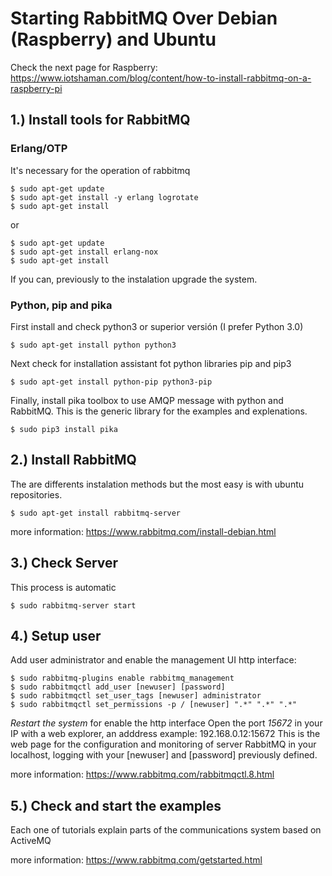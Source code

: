 # Starting RabbitMQ Over Debian (Raspberry) and Ubuntu

Check the next page for Raspberry:
https://www.iotshaman.com/blog/content/how-to-install-rabbitmq-on-a-raspberry-pi

## 1.) Install tools for RabbitMQ

  ### Erlang/OTP
  It's necessary for the operation of rabbitmq
  ```
  $ sudo apt-get update
  $ sudo apt-get install -y erlang logrotate
  $ sudo apt-get install
  ```
  or
  ```
  $ sudo apt-get update
  $ sudo apt-get install erlang-nox
  $ sudo apt-get install
  ```
  If you can, previously to the instalation upgrade the system.

  ### Python, pip and pika
  First install and check python3 or superior versión (I prefer Python 3.0)  
  ```
  $ sudo apt-get install python python3
  ```
  Next check for installation assistant fot python libraries pip and pip3
  ```
  $ sudo apt-get install python-pip python3-pip
  ```
  Finally, install pika toolbox to use AMQP message with python and RabbitMQ. This is the generic library for the examples and explenations.
  ```
  $ sudo pip3 install pika
  ```

## 2.) Install RabbitMQ

The are differents instalation methods but the most easy is with ubuntu repositories.
```
$ sudo apt-get install rabbitmq-server
```
more information:
https://www.rabbitmq.com/install-debian.html

## 3.) Check Server 

This process is automatic
```
$ sudo rabbitmq-server start
```

## 4.) Setup user 

Add user administrator and enable the management UI http interface:
```
$ sudo rabbitmq-plugins enable rabbitmq_management
$ sudo rabbitmqctl add_user [newuser] [password]
$ sudo rabbitmqctl set_user_tags [newuser] administrator
$ sudo rabbitmqctl set_permissions -p / [newuser] ".*" ".*" ".*"
```
_Restart the system_ for enable the http interface
Open the port _15672_ in your IP with a web explorer, an adddress example: 192.168.0.12:15672
This is the web page for the configuration and monitoring of server RabbitMQ in your localhost, logging with your [newuser] and [password] previously defined.

more information:
https://www.rabbitmq.com/rabbitmqctl.8.html

## 5.) Check and start the examples

Each one of tutorials explain parts of the communications system based on ActiveMQ

more information:
https://www.rabbitmq.com/getstarted.html









